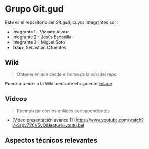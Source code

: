 # Grupo Git.gud

Este es el repositorio del *Git.gud*, cuyos integrantes son:

* Integrante 1 - Vicente Alvear
* Integrante 2 - Jesús Escanilla
* Integrante 3 - Miguel Soto
* **Tutor**: Sebastián Cifuentes

## Wiki

> Obtener enlace desde el home de la wiki del repo.

Puede acceder a la Wiki mediante el siguiente [enlace]([https://gitlab.inf.utfsm.cl/](https://github.com/ElMaikina/utfsm-isw/wiki))

## Videos

> Reemplazar con los enlaces correspondientes

* [Video presentación avance 1] (https://www.youtube.com/watch?v=Srpv72CV5yQ&feature=youtu.be)

## Aspectos técnicos relevantes
